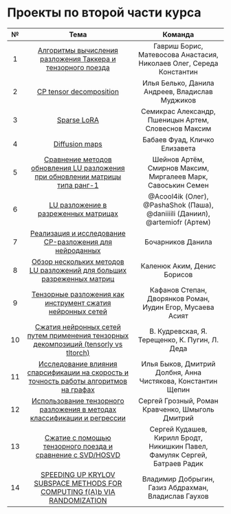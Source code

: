 # Проекты по второй части курса

 | № | Тема | Команда |
 |:---:|:---:|:---:|
 | 1 | [Алгоритмы вычисления разложения Таккера и тензорного поезда](tucker_tt_algs.pdf) | Гавриш Борис, Матевосова Анастасия, Николаев Олег, Середа Константин |
| 2 | [CP tensor decomposition](cp_decomp.pdf) |  Илья Белько, Данила Андреев, Владислав Муджиков |
| 3 | [Sparse LoRA](sparse_lora.pdf) | Семикрас Александр, Пшеницын Артем, Словеснов Максим |
| 4 | [Diffusion maps](diffusion_maps.pdf) | Бабаев Фуад, Кличко Елизавета |
| 5 | [Сравнение методов обновления LU разложения при обновлении матрицы типа ранг-1 ](update_lu.pdf) | Шейнов Артём, Смирнов Максим, Миргалеев Марк, Савоськин Семен |
| 6 | [LU разложение в разреженных матрицах](sparse_lu.pdf) | @Acool4ik (Олег), @PashaShok (Паша), @daniiiili (Даниил), @artemiofr (Артем) |
| 7 | [Реализация и исследование CP-разложения для нейроданных](neuro_cp.pdf) | Бочарников Данила |
| 8 | [Обзор нескольких методов LU разложений для больших разреженных матриц](sparse_large_lu.pdf) | Каленюк Аким, Денис Борисов |
| 9 | [Тензорные разложения как инструмент сжатия нейронных сетей](nn_tensor_compression.pdf) | Кафанов Степан, Дворянков Роман, Иудин Егор, Мусаева Асият | 
| 10 | [Сжатия нейронных сетей путем применения тензорных декомпозиций (tensorly vs tltorch)](tensor_n_efficiency.pdf) | В. Кудревская, Я. Терещенко, К. Пугин, Л. Деда  |
| 11 | [Исследование влияния спарсификации на скорость и точность работы алгоритмов на графах](graph_sparsification.pdf) | Илья Быков, Дмитрий Долбня, Анна Чистякова, Константин Щепин |
| 12 | [Использование тензорного разложения в методах классификации и регрессии](tensor_classifiers.pdf) | Сергей Грозный, Роман Кравченко, Шмыголь Дмитрий |
| 13 | [Сжатие с помощью тензорного поезда и сравнение с SVD/HOSVD](tt_hosvd_compression.pdf) | Сергей Кудашев, Кирилл Бродт, Никишкин Павел, Фамуляк Сергей, Батраев Радик |
| 14 | [SPEEDING UP KRYLOV SUBSPACE METHODS FOR COMPUTING f(A)b VIA RANDOMIZATION](random_krylov_matexp.pdf) | Владимир Добрыгин, Газиз Абдрахман, Владислав Гаухов |
